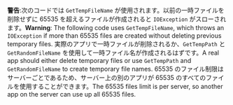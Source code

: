 <span data-ttu-id="3f362-101">**警告**:次のコードでは `GetTempFileName` が使用されます。以前の一時ファイルを削除せずに 65535 を超えるファイルが作成されると `IOException` がスローされます。</span><span class="sxs-lookup"><span data-stu-id="3f362-101">**Warning**: The following code uses `GetTempFileName`, which throws an `IOException` if more than 65535 files are created without deleting previous temporary files.</span></span> <span data-ttu-id="3f362-102">実際のアプリで一時ファイルが削除されるか、`GetTempPath` と `GetRandomFileName` を使用して一時ファイル名が作成されるはずです。</span><span class="sxs-lookup"><span data-stu-id="3f362-102">A real app should either delete temporary files or use `GetTempPath` and `GetRandomFileName` to create temporary file names.</span></span> <span data-ttu-id="3f362-103">65535 のファイル制限はサーバーごとであるため、サーバー上の別のアプリが 65535 のすべてのファイルを使用することができます。</span><span class="sxs-lookup"><span data-stu-id="3f362-103">The 65535 files limit is per server, so another app on the server can use up all 65535 files.</span></span> 
